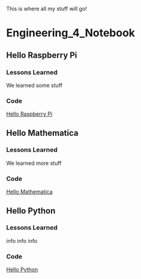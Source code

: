 This is where all my stuff will go!

# Engineering_4_Notebook

## Hello Raspberry Pi

### Lessons Learned

We learned some stuff

### Code 

[Hello Raspberry Pi](https://github.com/amorela10/Engineering_4_Notebook/blob/master/Python/calculator00.py)

## Hello Mathematica

### Lessons Learned

We learned more stuff

### Code

[Hello Mathematica](https://github.com/amorela10/Engineering_4_Notebook/blob/master/Mathematica/Hello_Mathematica.nb)

## Hello Python

### Lessons Learned

info info info

### Code

[Hello Python](https://github.com/amorela10/Engineering_4_Notebook/blob/master/Python/lessons00.py)
